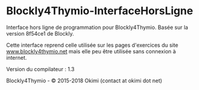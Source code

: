 # Blockly4Thymio-InterfaceHorsLigne

Interface hors ligne de programmation pour Blockly4Thymio. Basée sur la version 8f54ce1 de Blockly.

Cette interface reprend celle utilisée sur les pages d'exercices du site www.blockly4thymio.net mais elle peu être utilisée sans connexion à internet.

Version du compilateur : 1.3

Blockly4Thymio - © 2015-2018 Okimi (contact at okimi dot net)
